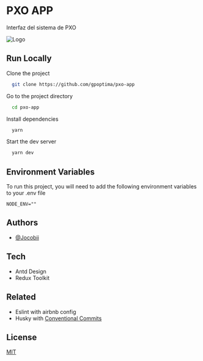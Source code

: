 
# PXO APP

Interfaz del sistema de PXO


![Logo](https://www.hondaoptima.com/static/dealer-20108/logo.png)


## Run Locally

Clone the project

```bash
  git clone https://github.com/gpoptima/pxo-app
```

Go to the project directory

```bash
  cd pxo-app
```

Install dependencies

```bash
  yarn
```

Start the dev server 

```bash
  yarn dev
```


## Environment Variables

To run this project, you will need to add the following environment variables to your .env file

`NODE_ENV=""`
## Authors

- [@Jocobii](https://github.com/Jocobii)


## Tech

- Antd Design
- Redux Toolkit

## Related

- Eslint with airbnb config
- Husky with [Conventional Commits](https://www.conventionalcommits.org/en/v1.0.0/)



## License

[MIT](https://choosealicense.com/licenses/mit/)

